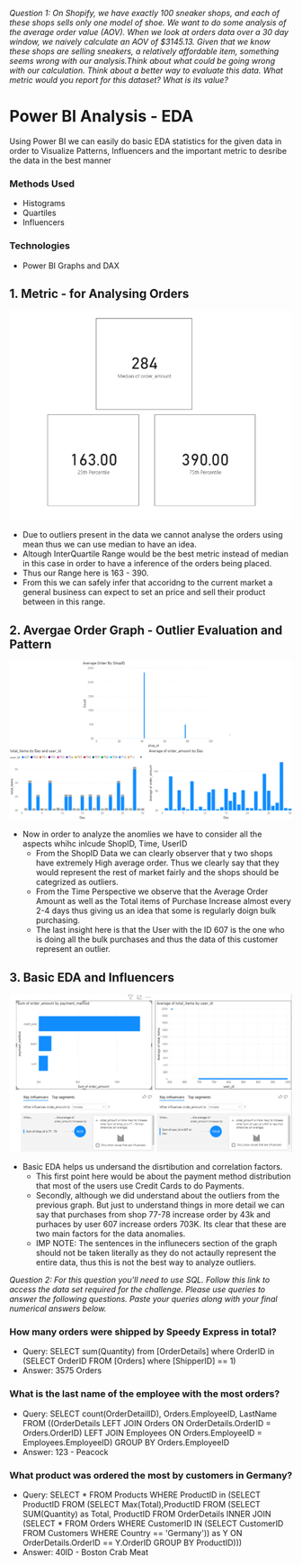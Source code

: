 *Question 1: On Shopify, we have exactly 100 sneaker shops, and each of these shops sells only one model of shoe. We want to do some analysis of the average order value (AOV). When we look at orders data over a 30 day window, we naively calculate an AOV of $3145.13. Given that we know these shops are selling sneakers, a relatively affordable item, something seems wrong with our analysis.Think about what could be going wrong with our calculation. Think about a better way to evaluate this data. 
What metric would you report for this dataset?
What is its value?*

# Power BI Analysis - EDA
Using Power BI we can easily do basic EDA statistics for the given data in order to Visualize Patterns, Influencers and the important metric to desribe the data in the best manner


### Methods Used
* Histograms
* Quartiles
* Influencers

### Technologies
* Power BI Graphs and DAX

## 1. Metric - for Analysing Orders

![Image of Metric](https://github.com/digvijay52/Shopify-Winter-2021-Challenge/blob/master/Images/Main_Metric.PNG)

- Due to outliers present in the data we cannot analyse the orders using mean thus we can use median to have an idea.
- Altough InterQuartile Range would be the best metric instead of median in this case in order to have a inference of the orders being placed.
- Thus our Range here is 163 - 390.
- From this we can safely infer that accoridng to the current market a general business can 
  expect to set an price and sell their product between in this range.


## 2. Avergae Order Graph - Outlier Evaluation and Pattern

![Image of Average_Order](https://github.com/digvijay52/Shopify-Winter-2021-Challenge/blob/master/Images/Average_order.PNG)

- Now in order to analyze the anomlies we have to consider all the aspects whihc inlcude ShopID, Time, UserID
  - From the ShopID Data we can clearly observer that y two shops have extremely High average order. Thus we
    clearly say that they would represent the rest of market fairly and the shops should be categrized as outliers.
  - From the Time Perspective we observe that the Average Order Amount as well as the Total items of Purchase Increase almost 
    every 2-4 days thus giving us an idea that some is regularly doign bulk purchasing.
  - The last insight here is that the User with the ID 607 is the one who is doing all the bulk purchases and thus the data of this
    customer represent an outlier.
    
## 3. Basic EDA and Influencers

![Image of EDA](https://github.com/digvijay52/Shopify-Winter-2021-Challenge/blob/master/Images/Basic%20EDA.PNG)

- Basic EDA helps us undersand the disrtibution and correlation factors.
  - This first point here would be about the payment method distribution that most of the users use Credit Cards to do Payments.
  - Secondly, although we did understand about the outliers from the previous graph. But just to understand things in more detail we 
    can say that purchases from shop 77-78 increase order by 43k and purhaces by user 607 increase orders 703K. Its clear that these are two main
    factors for the data anomalies.
  - IMP NOTE: The sentences in the influnecers section of the graph should not be taken literally as they do not actaully represent the entire data, thus 
    this is not the best way to analyze outliers.
    
    
*Question 2: For this question you’ll need to use SQL. Follow this link to access the data set required for the challenge. Please use queries to answer the following questions. Paste your queries along with your final numerical answers below.*

### How many orders were shipped by Speedy Express in total?
- Query: SELECT sum(Quantity) from [OrderDetails] where OrderID in (SELECT OrderID FROM [Orders] where [ShipperID] == 1)
- Answer: 3575 Orders
### What is the last name of the employee with the most orders?
- Query: SELECT count(OrderDetailID), Orders.EmployeeID, LastName FROM ((OrderDetails LEFT JOIN Orders ON OrderDetails.OrderID = Orders.OrderID) LEFT JOIN Employees ON Orders.EmployeeID = Employees.EmployeeID) GROUP BY Orders.EmployeeID
- Answer: 123 - Peacock
### What product was ordered the most by customers in Germany?
- Query: SELECT * FROM Products WHERE ProductID in (SELECT ProductID FROM (SELECT Max(Total),ProductID FROM (SELECT SUM(Quantity) as Total, ProductID FROM OrderDetails INNER JOIN (SELECT * FROM Orders WHERE CustomerID IN (SELECT CustomerID FROM Customers WHERE Country == 'Germany')) as Y ON OrderDetails.OrderID == Y.OrderID GROUP BY ProductID)))
- Answer: 40ID - Boston Crab Meat


